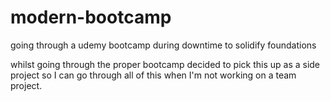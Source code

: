 # modern-bootcamp
going through a udemy bootcamp during downtime to solidify foundations

whilst going through the proper bootcamp decided to pick this up as a side project so I can go through all of this when I'm not working on a team project.
